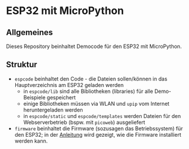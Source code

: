 # ESP32 mit MicroPython

## Allgemeines

Dieses Repository beinhaltet Democode für den ESP32 mit MicroPython.

## Struktur

* `espcode` beinhaltet den Code - die Dateien sollen/können in das Hauptverzeichnis am ESP32 geladen werden
  * in `espcode/lib` sind alle Bibliotheken (libraries) für alle Demo-Beispiele gespeichert
  * einige Bibliotheken müssen via WLAN und `upip` vom Internet heruntergeladen werden
  * in `espcode/static` und `espcode/templates` werden Dateien für den Webserverbetrieb (bspw. mit `picoweb`) ausgeliefert
* `firmware` beinhaltet die Firmware (sozusagen das Betriebssystem) für den ESP32; in der [Anleitung](Anleitung.pdf) wird gezeigt, wie die Firmware installiert werden kann.